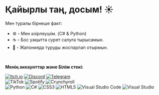 # Қайырлы таң, досым! ☀️
Мен туралы бірнеше факт:
- ⚙️・Мен әзірлеушім. (C# & Python)
- ☕・Бос уақытта сурет салуға тырысамын.
- 🗾・Жапонияда тұруды жоспарлап отырмын.
<br/>

**Менің аккаунттар және Білім стекі:**

[![Itch.io](https://img.shields.io/badge/Itch-%23FF0B34.svg?style=for-the-badge&logo=Itch.io&logoColor=white)](https://seltfox.itch.io/)
[![Discord](https://img.shields.io/badge/Discord-%235865F2.svg?style=for-the-badge&logo=discord&logoColor=white)](https://discordapp.com/users/735371414533701672)
[![Telegram](https://img.shields.io/badge/Telegram-2CA5E0?style=for-the-badge&logo=telegram&logoColor=white)](https://t.me/nwtimes)\
![TikTok](https://img.shields.io/badge/TikTok-%23000000.svg?style=for-the-badge&logo=TikTok&logoColor=white)
![Spotify](https://img.shields.io/badge/Spotify-1ED760?style=for-the-badge&logo=spotify&logoColor=white)
![Crunchyroll](https://img.shields.io/badge/Crunchyroll-F47521?style=for-the-badge&logo=crunchyroll&logoColor=white)\
![Python](https://img.shields.io/badge/python-3670A0?style=for-the-badge&logo=python&logoColor=ffdd54)
![C#](https://img.shields.io/badge/c%23-%23239120.svg?style=for-the-badge&logo=c-sharp&logoColor=white)
![CSS3](https://img.shields.io/badge/css3-%231572B6.svg?style=for-the-badge&logo=css3&logoColor=white)
![HTML5](https://img.shields.io/badge/html5-%23E34F26.svg?style=for-the-badge&logo=html5&logoColor=white)
![Visual Studio Code](https://img.shields.io/badge/Visual%20Studio%20Code-0078d7.svg?style=for-the-badge&logo=visual-studio-code&logoColor=white)
![Visual Studio](https://img.shields.io/badge/Visual%20Studio-5C2D91.svg?style=for-the-badge&logo=visual-studio&logoColor=white)

